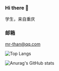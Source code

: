 ### Hi there 👋
学生，来自重庆

### 邮箱
mr-than@qq.com


![Top Langs](https://github-readme-stats.vercel.app/api/top-langs/?username=Mr-than&layout=compact)

![Anurag's GitHub stats](https://github-readme-stats.vercel.app/api?username=Mr-than&show_icons=true&theme=radical)

<!--
**Mr-than/Mr-Than** is a ✨ _special_ ✨ repository because its `README.md` (this file) appears on your GitHub profile.

Here are some ideas to get you started:

- 🔭 I’m currently working on ...
- 🌱 I’m currently learning ...
- 👯 I’m looking to collaborate on ...
- 🤔 I’m looking for help with ...
- 💬 Ask me about ...
- 📫 How to reach me: ...
- 😄 Pronouns: ...
- ⚡ Fun fact: ...
-->
